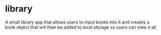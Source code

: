 # library
A small library app that allows users to input books into it and creates a book object that will then be added to local storage so users can view it all 
